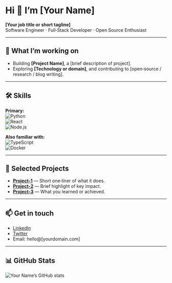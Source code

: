 # Hi 👋 I’m **[Your Name]**

**[Your job title or short tagline]**  
Software Engineer · Full‑Stack Developer · Open Source Enthusiast  

---

## 🔭 What I’m working on  
- Building **[Project Name]**, a [brief description of project].  
- Exploring **[Technology or domain]**, and contributing to [open‑source / research / blog writing].

---

## 🛠 Skills  

**Primary:**  
![Python](https://img.shields.io/badge/-Python-333333?style=flat&logo=python)  
![React](https://img.shields.io/badge/-React-333333?style=flat&logo=react)  
![Node.js](https://img.shields.io/badge/-Node.js-333333?style=flat&logo=node.js)  

**Also familiar with:**  
![TypeScript](https://img.shields.io/badge/-TypeScript-333333?style=flat&logo=typescript)  
![Docker](https://img.shields.io/badge/-Docker-333333?style=flat&logo=docker)  

---

## 📂 Selected Projects  
- **[Project‑1](URL)** — Short one‑liner of what it does.  
- **[Project‑2](URL)** — Brief highlight of key impact.  
- **[Project‑3](URL)** — What you learned or achieved.

---

## 📫 Get in touch  
- [LinkedIn](https://www.linkedin.com/in/yourprofile)  
- [Twitter](https://twitter.com/yourhandle)  
- Email: hello@[yourdomain.com]  

---

## 📊 GitHub Stats  
![Your Name’s GitHub stats](https://github-readme-stats.vercel.app/api?username=yourusername&show_icons=true&theme=radical)



